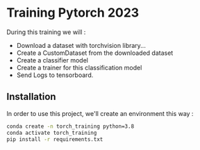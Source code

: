 # Training Pytorch 2023
During this training we will :
- Download a dataset with torchvision library...
- Create a CustomDataset from the downloaded dataset
- Create a classifier model
- Create a trainer for this classification model
- Send Logs to tensorboard.

## Installation
In order to use this project, we'll create an environment this way :
```bash
conda create -n torch_training python=3.8
conda activate torch_training
pip install -r requirements.txt
```